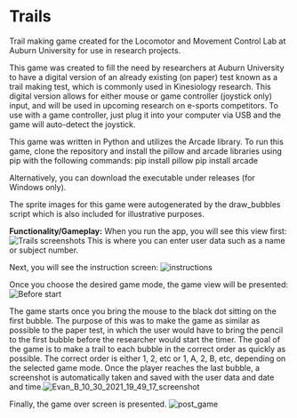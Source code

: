 # Trails
Trail making game created for the Locomotor and Movement Control Lab at Auburn University for use in research projects.

This game was created to fill the need by researchers at Auburn University to have a digital version of an already existing (on paper) test known as a trail making test, 
which is commonly used in Kinesiology research. This digital version allows for either mouse or game controller (joystick only) input, and will be used in upcoming research on 
e-sports competitors. To use with a game controller, just plug it into your computer via USB and the game will auto-detect the joystick.

This game was written in Python and utilizes the Arcade library.
To run this game, clone the repository and install the pillow and arcade libraries using pip with the following commands:
pip install pillow
pip install arcade

Alternatively, you can download the executable under releases (for Windows only).

The sprite images for this game were autogenerated by the draw_bubbles script which is also included for illustrative purposes.

**Functionality/Gameplay:**
When you run the app, you will see this view first:
![Trails screenshots](https://user-images.githubusercontent.com/89755445/139564671-0c4a4c1d-214b-4dcd-94b1-11e33ca96a36.JPG)
This is where you can enter user data such as a name or subject number.

Next, you will see the instruction screen:
![instructions](https://user-images.githubusercontent.com/89755445/139565023-dab5cd08-43e2-400a-a86b-7ef54481b6aa.JPG)

Once you choose the desired game mode, the game view will be presented:
![Before start](https://user-images.githubusercontent.com/89755445/139565017-74db3884-3366-4307-9af2-6933d59c0c3c.JPG)

The game starts once you bring the mouse to the black dot sitting on the first bubble. The purpose of this was to make the game as similar as possible to the paper test, in which the user would have to bring the pencil to the first bubble before the researcher would start the timer.
The goal of the game is to make a trail to each bubble in the correct order as quickly as possible. The correct order is either 1, 2, etc or 1, A, 2, B, etc, depending on the selected game mode.
Once the player reaches the last bubble, a screenshot is automatically taken and saved with the user data and date and time.![Evan_B_10_30_2021_19_49_17_screenshot](https://user-images.githubusercontent.com/89755445/139564931-9fca9bac-f08b-4479-8f4f-c75b89385c72.png)

Finally, the game over screen is presented.
![post_game](https://user-images.githubusercontent.com/89755445/139565011-d72379d5-e051-4a64-956a-2efe7286c4e4.JPG)

